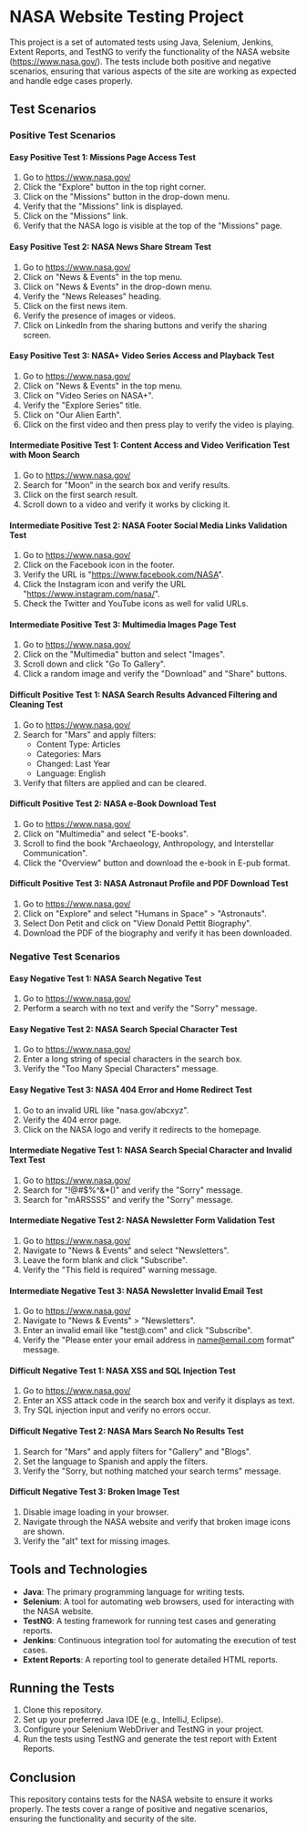 # NASA Website Testing Project

This project is a set of automated tests using Java, Selenium, Jenkins, Extent Reports, and TestNG to verify the functionality of the NASA website (https://www.nasa.gov/). The tests include both positive and negative scenarios, ensuring that various aspects of the site are working as expected and handle edge cases properly.

## Test Scenarios

### Positive Test Scenarios

#### Easy Positive Test 1: Missions Page Access Test
1. Go to https://www.nasa.gov/
2. Click the "Explore" button in the top right corner.
3. Click on the "Missions" button in the drop-down menu.
4. Verify that the "Missions" link is displayed.
5. Click on the "Missions" link.
6. Verify that the NASA logo is visible at the top of the "Missions" page.

#### Easy Positive Test 2: NASA News Share Stream Test
1. Go to https://www.nasa.gov/
2. Click on "News & Events" in the top menu.
3. Click on "News & Events" in the drop-down menu.
4. Verify the "News Releases" heading.
5. Click on the first news item.
6. Verify the presence of images or videos.
7. Click on LinkedIn from the sharing buttons and verify the sharing screen.

#### Easy Positive Test 3: NASA+ Video Series Access and Playback Test
1. Go to https://www.nasa.gov/
2. Click on "News & Events" in the top menu.
3. Click on "Video Series on NASA+".
4. Verify the "Explore Series" title.
5. Click on "Our Alien Earth".
6. Click on the first video and then press play to verify the video is playing.

#### Intermediate Positive Test 1: Content Access and Video Verification Test with Moon Search
1. Go to https://www.nasa.gov/
2. Search for "Moon" in the search box and verify results.
3. Click on the first search result.
4. Scroll down to a video and verify it works by clicking it.

#### Intermediate Positive Test 2: NASA Footer Social Media Links Validation Test
1. Go to https://www.nasa.gov/
2. Click on the Facebook icon in the footer.
3. Verify the URL is "https://www.facebook.com/NASA".
4. Click the Instagram icon and verify the URL "https://www.instagram.com/nasa/".
5. Check the Twitter and YouTube icons as well for valid URLs.

#### Intermediate Positive Test 3: Multimedia Images Page Test
1. Go to https://www.nasa.gov/
2. Click on the "Multimedia" button and select "Images".
3. Scroll down and click "Go To Gallery".
4. Click a random image and verify the "Download" and "Share" buttons.

#### Difficult Positive Test 1: NASA Search Results Advanced Filtering and Cleaning Test
1. Go to https://www.nasa.gov/
2. Search for "Mars" and apply filters:
   - Content Type: Articles
   - Categories: Mars
   - Changed: Last Year
   - Language: English
3. Verify that filters are applied and can be cleared.

#### Difficult Positive Test 2: NASA e-Book Download Test
1. Go to https://www.nasa.gov/
2. Click on "Multimedia" and select "E-books".
3. Scroll to find the book "Archaeology, Anthropology, and Interstellar Communication".
4. Click the "Overview" button and download the e-book in E-pub format.

#### Difficult Positive Test 3: NASA Astronaut Profile and PDF Download Test
1. Go to https://www.nasa.gov/
2. Click on "Explore" and select "Humans in Space" > "Astronauts".
3. Select Don Petit and click on "View Donald Pettit Biography".
4. Download the PDF of the biography and verify it has been downloaded.

### Negative Test Scenarios

#### Easy Negative Test 1: NASA Search Negative Test
1. Go to https://www.nasa.gov/
2. Perform a search with no text and verify the "Sorry" message.

#### Easy Negative Test 2: NASA Search Special Character Test
1. Go to https://www.nasa.gov/
2. Enter a long string of special characters in the search box.
3. Verify the "Too Many Special Characters" message.

#### Easy Negative Test 3: NASA 404 Error and Home Redirect Test
1. Go to an invalid URL like "nasa.gov/abcxyz".
2. Verify the 404 error page.
3. Click on the NASA logo and verify it redirects to the homepage.

#### Intermediate Negative Test 1: NASA Search Special Character and Invalid Text Test
1. Go to https://www.nasa.gov/
2. Search for "!@#$%^&*()" and verify the "Sorry" message.
3. Search for "mARSSSS" and verify the "Sorry" message.

#### Intermediate Negative Test 2: NASA Newsletter Form Validation Test
1. Go to https://www.nasa.gov/
2. Navigate to "News & Events" and select "Newsletters".
3. Leave the form blank and click "Subscribe".
4. Verify the "This field is required" warning message.

#### Intermediate Negative Test 3: NASA Newsletter Invalid Email Test
1. Go to https://www.nasa.gov/
2. Navigate to "News & Events" > "Newsletters".
3. Enter an invalid email like "test@.com" and click "Subscribe".
4. Verify the "Please enter your email address in name@email.com format" message.

#### Difficult Negative Test 1: NASA XSS and SQL Injection Test
1. Go to https://www.nasa.gov/
2. Enter an XSS attack code in the search box and verify it displays as text.
3. Try SQL injection input and verify no errors occur.

#### Difficult Negative Test 2: NASA Mars Search No Results Test
1. Search for "Mars" and apply filters for "Gallery" and "Blogs".
2. Set the language to Spanish and apply the filters.
3. Verify the "Sorry, but nothing matched your search terms" message.

#### Difficult Negative Test 3: Broken Image Test
1. Disable image loading in your browser.
2. Navigate through the NASA website and verify that broken image icons are shown.
3. Verify the "alt" text for missing images.

## Tools and Technologies
- **Java**: The primary programming language for writing tests.
- **Selenium**: A tool for automating web browsers, used for interacting with the NASA website.
- **TestNG**: A testing framework for running test cases and generating reports.
- **Jenkins**: Continuous integration tool for automating the execution of test cases.
- **Extent Reports**: A reporting tool to generate detailed HTML reports.

## Running the Tests
1. Clone this repository.
2. Set up your preferred Java IDE (e.g., IntelliJ, Eclipse).
3. Configure your Selenium WebDriver and TestNG in your project.
4. Run the tests using TestNG and generate the test report with Extent Reports.

## Conclusion
This repository contains tests for the NASA website to ensure it works properly. The tests cover a range of positive and negative scenarios, ensuring the functionality and security of the site.
